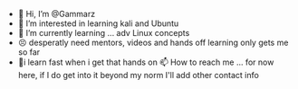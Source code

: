 - 👋 Hi, I’m @Gammarz
- 👀 I’m interested in learning kali and Ubuntu 
- 🌱 I’m currently learning ... adv Linux concepts
-  😣 desperatly need mentors, videos and hands off learning only gets me so far 
- 👻i learn fast when i get that hands on 
📫 How to reach me ... for now here, if I do get into it beyond my norm I'll add other contact info

<!---
Gammarz/Gammarz is a ✨ special ✨ repository because its `README.md` (this file) appears on your GitHub profile.
You can click the Preview link to take a look at your changes.
--->
